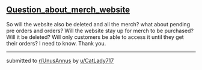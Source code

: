 ## [Question_about_merch_website](https://www.reddit.com/r/UnusAnnus/comments/jrsl5l/question_about_merch_website/)
So will the website also be deleted and all the merch? what about pending pre orders and orders? Will the website stay up for merch to be purchased? Will it be deleted? Will only customers be able to access it until they get their orders? I need to know. Thank you.

---

submitted to [r/UnusAnnus](https://www.reddit.com/r/UnusAnnus) by [u/CatLady717](https://www.reddit.com/user/CatLady717)
